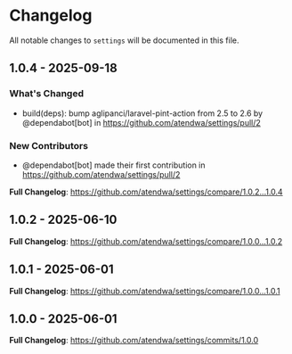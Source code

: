 # Changelog

All notable changes to `settings` will be documented in this file.

## 1.0.4 - 2025-09-18

### What's Changed

* build(deps): bump aglipanci/laravel-pint-action from 2.5 to 2.6 by @dependabot[bot] in https://github.com/atendwa/settings/pull/2

### New Contributors

* @dependabot[bot] made their first contribution in https://github.com/atendwa/settings/pull/2

**Full Changelog**: https://github.com/atendwa/settings/compare/1.0.2...1.0.4

## 1.0.2 - 2025-06-10

**Full Changelog**: https://github.com/atendwa/settings/compare/1.0.0...1.0.2

## 1.0.1 - 2025-06-01

**Full Changelog**: https://github.com/atendwa/settings/compare/1.0.0...1.0.1

## 1.0.0 - 2025-06-01

**Full Changelog**: https://github.com/atendwa/settings/commits/1.0.0
